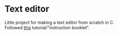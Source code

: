 # Text editor

Little project for making a text editor from scratch in C.  
Followed [this](https://viewsourcecode.org/snaptoken/kilo/)  tutorial/"instruction booklet".

